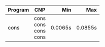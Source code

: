 Program | CNP | Min | Max
--- | --- | ---: | ---:
cons | cons<br/>cons<br/>cons<br/>cons | 0.0065s | 0.0855s
